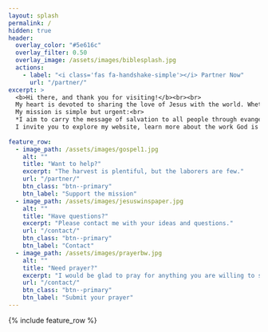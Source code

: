 ```yaml
---
layout: splash
permalink: /
hidden: true
header:
  overlay_color: "#5e616c"
  overlay_filter: 0.50
  overlay_image: /assets/images/biblesplash.jpg
  actions:
    - label: "<i class='fas fa-handshake-simple'></i> Partner Now"
      url: "/partner/"
excerpt: >
  <b>Hi there, and thank you for visiting!</b><br><br>
  My heart is devoted to sharing the love of Jesus with the world. Whether it’s on the streets, in churches, or among the forgotten and hurting, I believe in meeting people with compassion and truth, through the power of the Holy Spirit.<br><br>
  My mission is simple but urgent:<br>
  *I aim to carry the message of salvation to all people through evangelism, discipleship, and the demonstration of God’s love in action.*<br><br>
  I invite you to explore my website, learn more about the work God is doing through this ministry, and join me in making an eternal impact.
  
feature_row:
  - image_path: /assets/images/gospel1.jpg
    alt: ""
    title: "Want to help?"
    excerpt: "The harvest is plentiful, but the laborers are few."
    url: "/partner/"
    btn_class: "btn--primary"
    btn_label: "Support the mission"
  - image_path: /assets/images/jesuswinspaper.jpg
    alt: ""
    title: "Have questions?"
    excerpt: "Please contact me with your ideas and questions."
    url: "/contact/"
    btn_class: "btn--primary"
    btn_label: "Contact"
  - image_path: /assets/images/prayerbw.jpg
    alt: ""
    title: "Need prayer?"
    excerpt: "I would be glad to pray for anything you are willing to share."
    url: "/contact/"
    btn_class: "btn--primary"
    btn_label: "Submit your prayer"
---
```


{% include feature_row %}
